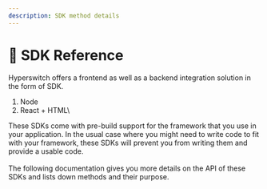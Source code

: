 ```yaml
---
description: SDK method details
---
```


# 🍡 SDK Reference

Hyperswitch offers a frontend as well as a backend integration solution in the form of SDK.&#x20;

1. &#x20;Node
2. React + HTML\


These SDKs come with pre-build support for the framework that you use in your application. In the usual case where you might need to write code to fit with your framework, these SDKs will prevent you from writing them and provide a usable code.\
\
The following documentation gives you more details on the API of these SDKs and lists down methods and their purpose.

